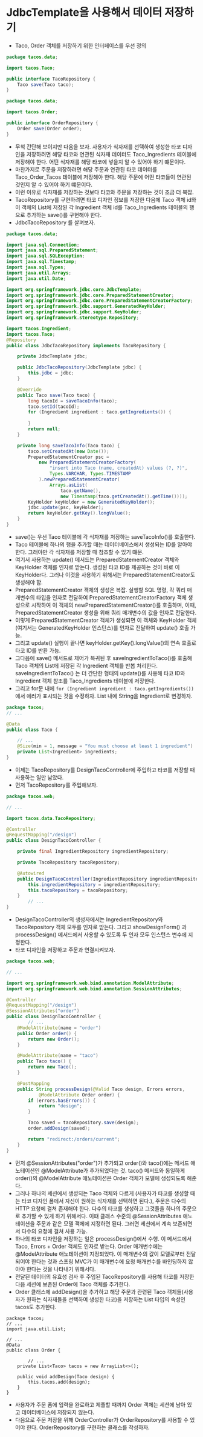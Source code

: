 # JdbcTemplate을 사용해서 데이터 저장하기
- Taco, Order 객체를 저장하기 위한 인터페이스를 우선 정의
```java
package tacos.data;

import tacos.Taco;

public interface TacoRepository {
	Taco save(Taco taco);
}
```
```java
package tacos.data;

import tacos.Order;

public interface OrderRepository {
	Order save(Order order);
}
```
- 무척 간단해 보이지만 다음을 보자. 사용자가 식자재를 선택하여 생성한 타코 디자인을 저장하려면 해당 타코와 연관된 식자재 데이터도 Taco_Ingredients 테이블에 저장해야 한다. 어떤 식자재를
해당 타코에 넣을지 알 수 있어야 하기 떄문이다.
- 마찬가지로 주문을 저장하려면 해당 주문과 연관된 타코 데이터를 Taco_Order_Tacos 테이블에 저장해야 한다. 해당 주문에 어떤 타코들이 연관된 것인지 알 수 있어야 하기 떄문이다.
- 이런 이유로 식자재를 저장하는 것보다 타코와 주문을 저장하는 것이 조금 더 복잡.
- TacoRepository를 구현하려면 타코 디자인 정보를 저장한 다음에 Taco 객체 id와 이 객체의 List에 저장된 각 Ingredient 객체 id를 Taco_Ingredients 테이블의 행으로 추가하는 save()를
구현해야 한다.
- JdbcTacoRepository 를 살펴보자.
```java
package tacos.data;

import java.sql.Connection;
import java.sql.PreparedStatement;
import java.sql.SQLException;
import java.sql.Timestamp;
import java.sql.Types;
import java.util.Arrays;
import java.util.Date;

import org.springframework.jdbc.core.JdbcTemplate;
import org.springframework.jdbc.core.PreparedStatementCreator;
import org.springframework.jdbc.core.PreparedStatementCreatorFactory;
import org.springframework.jdbc.support.GeneratedKeyHolder;
import org.springframework.jdbc.support.KeyHolder;
import org.springframework.stereotype.Repository;

import tacos.Ingredient;
import tacos.Taco;
@Repository
public class JdbcTacoRepository implements TacoRepository {

	private JdbcTemplate jdbc;

	public JdbcTacoRepository(JdbcTemplate jdbc) {
		this.jdbc = jdbc;
	}

	@Override
	public Taco save(Taco taco) {
		long tacoId = saveTacoInfo(taco);
		taco.setId(tacoId);
		for (Ingredient ingredient : taco.getIngredients()) {
			
		}
		return null;
	}

	private long saveTacoInfo(Taco taco) {
		taco.setCreatedAt(new Date());
		PreparedStatementCreator psc =
			new PreparedStatementCreatorFactory(
				"insert into Taco (name, createdAt) values (?, ?)",
				Types.VARCHAR, Types.TIMESTAMP
			).newPreparedStatementCreator(
				Arrays.asList(
					taco.getName(),
					new Timestamp(taco.getCreatedAt().getTime())));
		KeyHolder keyHolder = new GeneratedKeyHolder();
		jdbc.update(psc, keyHolder);
		return keyHolder.getKey().longValue();
	}
}
```
- save()는 우선 Taco 테이블에 각 식자재를 저장하는 saveTacoInfo()를 호출한다.
- Taco 테이블에 하나의 행을 추가할 때는 데이터베이스에서 생성되는 ID를 알아야 한다. 그래야만 각 식자재를 저장할 때 참조할 수 있기 떄문.
- 여기서 사용하는 update() 메서드는 PreparedStatementCreator 객체와 KeyHolder 객체를 인자로 받는다. 생성된 타코 ID를 제공하는 것이 바로 이 KeyHolder다. 그러나 이것을 사용하기
위해서는 PreparedStatementCreator도 생성해야 함.
- PreparedStatementCreator 객체의 생성은 복잡. 실행할 SQL 명령, 각 쿼리 매개변수의 타입을 인자로 전달하여 PreparedStatementCreatorFactory 객체 생성으로 시작하여 이 객체의
newPreparedStatementCreator()를 호출하며, 이때, PreparedStatementCreator 생성을 위해 쿼리 매개변수의 값을 인자로 전달한다.
- 이렇게 PreparedStatementCreator 객체가 생성되면 이 객체와 KeyHolder 객체 (여기서는 GeneratedKeyHolder 인스턴스)를 인자로 전달하여 update() 호출 가능.
- 그리고 update() 실행이 끝나면 keyHolder.getKey().longValue()의 연속 호출로 타코 ID를 반환 가능.
- 그다음에 save() 메서드로 제어가 복귀된 후 saveIngredientToTaco()를 호출해 Taco 객체의 List에 저장된 각 Ingredient 객체를 반봅 처리한다. saveIngredientToTaco() 는 더
간단한 형태의 update()를 사용해 타코 ID와 Ingredient 객체 참조를 Taco_Ingredients 테이블에 저장한다.
- 그리고 for문 내에 `for (Ingredient ingredient : taco.getIngredients())`에서 에러가 표시되는 것을 수정하자. List 내에 String을 Ingredient로 변경하자.
```java
package tacos;
// ...

@Data
public class Taco {

    // ...
	@Size(min = 1, message = "You must choose at least 1 ingredient")
	private List<Ingredient> ingredients;
}
```
- 이제는 TacoRepository를 DesignTacoController에 주입하고 타코를 저장할 때 사용하는 일만 남았다.
- 먼저 TacoRepository를 주입해보자.
```java
package tacos.web;

// ...

import tacos.data.TacoRepository;

@Controller
@RequestMapping("/design")
public class DesignTacoController {

	private final IngredientRepository ingredientRepository;

	private TacoRepository tacoRepository;

	@Autowired
	public DesignTacoController(IngredientRepository ingredientRepository, TacoRepository tacoRepository) {
		this.ingredientRepository = ingredientRepository;
		this.tacoRepository = tacoRepository;
	}
        // ...
}
```
- DesignTacoController의 생성자에서는 IngredientRepository와 TacoRepository 객체 모두를 인자로 받는다. 그리고 showDesignForm() 과 processDesign() 메서드에서 사용할
수 있도록 두 인자 모두 인스턴스 변수에 지정한다.
- 타코 디자인을 저장하고 주문과 연결시켜보자.
```java
package tacos.web;

// ...

import org.springframework.web.bind.annotation.ModelAttribute;
import org.springframework.web.bind.annotation.SessionAttributes;

@Controller
@RequestMapping("/design")
@SessionAttributes("order")
public class DesignTacoController {
        // ...
	@ModelAttribute(name = "order")
	public Order order() {
		return new Order();
	}

	@ModelAttribute(name = "taco")
	public Taco taco() {
		return new Taco();
	}

	@PostMapping
	public String processDesign(@Valid Taco design, Errors errors,
			@ModelAttribute Order order) {
		if (errors.hasErrors()) {
			return "design";
		}

		Taco saved = tacoRepository.save(design);
		order.addDesign(saved);

		return "redirect:/orders/current";
	}
}
```
- 먼저 @SessionAttributes("order")가 추가되고 order()와 taco()에는 메서드 애노테이션인 @ModelAttribute가 추가되었다는 것. taco() 메서드와 동일하게 order()의
@ModelAttribute 애노테이션은 Order 객체가 모델에 생성되도록 해준다.
- 그러나 하나의 세션에서 생성되는 Taco 객체와 다르게 (사용자가 타코를 생성할 때는 타코 디자인 폼에서 자신이 원하는 식자재를 선택하면 된다.), 주문은 다수의 HTTP 요청에 걸쳐 존재해야 한다.
다수의 타코를 생성하고 그것들을 하나의 주문으로 추가할 수 있게 하기 위해서다. 이떄 클래스 수준의 @SessionAttributes 애노테이션을 주문과 같은 모델 객체에 지정하면 된다. 그러면 세션에서 
계속 보존되면서 다수의 요청에 걸쳐 사용 가능.
- 하나의 타코 디자인을 저장하는 일은 processDesign()에서 수행. 이 메서드에서 Taco, Errors + Order 객체도 인자로 받는다. Order 매개변수에는 @ModelAttribute 애노테이션이 
지정되었다. 이 매개변수의 값이 모델로부터 전달되어야 한다는 것과 스프링 MVC가 이 매개변수에 요청 매개변수를 바인딩하지 않아야 한다는 것을 나타내기 위해서다.
- 전달된 데이터의 유효성 검사 후 주입된 TacoRepository를 사용해 타코를 저장한 다음 세션에 보존된 Order에 Taco 객체를 추가한다.
- Order 클래스에 addDesign()을 추가하고 해당 주문과 관련된 Taco 객체들(사용자가 원하는 식자재들을 선택하여 생성한 타코)을 저장하는 List 타입의 속성인 tacos도 추가한다.
```text
package tacos;
// ...
import java.util.List;

// ...
@Data
public class Order {

        // ...
	private List<Taco> tacos = new ArrayList<>();

	public void addDesign(Taco design) {
		this.tacos.add(design);
	}
}
```
- 사용자가 주문 폼에 입력을 완료하고 제풀할 때까지 Order 객체는 세션에 남아 있고 데이터베이스에 저장되지 않는다. 
- 다음으로 주문 저장을 위해 OrderController가 OrderRepository를 사용할 수 있어야 한다. OrderRepository를 구현하는 클래스를 작성하자.

